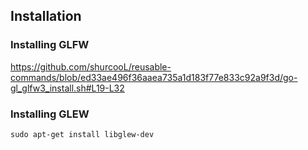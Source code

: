 
## Installation

### Installing GLFW

https://github.com/shurcooL/reusable-commands/blob/ed33ae496f36aaea735a1d183f77e833c92a9f3d/go-gl_glfw3_install.sh#L19-L32

### Installing GLEW

`sudo apt-get install libglew-dev`
